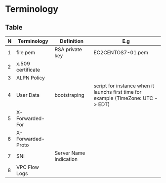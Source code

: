 # Terminology

## Table
| N | Terminology | Definition      | E.g               |
| - | ----------- | --------------- | ----------------- |
| 1 | file pem    | RSA private key | EC2CENTOS7-01.pem |
| 2 | x.509 certificate | | |
| 3 | ALPN Policy | | |
| 4 | User Data | bootstraping | script for instance when it launchs first time for example (TimeZone: UTC - > EDT) |
| 5 | X-Forwarded-For | | |
| 6 | X-Forwarded-Proto | | |
| 7 | SNI | Server Name Indication | | |
| 8 | VPC Flow Logs | | |
